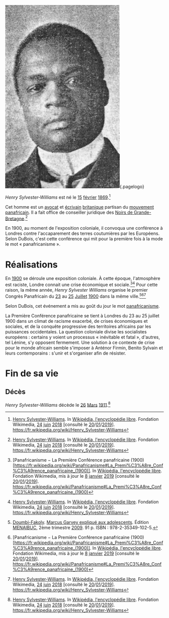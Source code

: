 <!-- TITLE: Henry Sylvester Williams -->
<!-- SUBTITLE: Présentation du panafricain Henry Sylvester Williams -->

![S Williams 1905](/uploads/personnalite/s-williams-1905.png "Henry Sylvester Williams en 1905, par E.H. Mills"){.pagelogo}

*Henry Sylvester-Williams* est né le [15]() [février]() [1869]().[^3]

Cet homme est un [avocat]() et [écrivain]() [britanique]() partisan du [mouvement panafricain](). Il a fait office de conseiller juridique des [Noirs de Grande-Bretagne]().[^3]

En 1900, au moment de l'exposition coloniale, il convoqua une conférence à Londres contre l'accaparement des terres coutumières par les Européens. Selon DuBois, c'est cette conférence qui mit pour la première fois à la mode le mot « panafricanisme ». 

# Réalisations
En [1900]() se déroule une exposition coloniale. À cette époque, l'atmosphère est raciste, Londre connait une crise économique et sociale.[^2][^3]
Pour cette raison, la même année, *Henry Sylvester Williams* organise le premier Congrès Panafricain du [23]() au [25]() [Juillet]() [1900]() dans la même ville.[^1][^2][^3]

Selon DuBois, cet événement a mis au goût du jour le mot [panafricanisme]().


La Première Conférence panafricaine se tient à Londres du 23 au 25 juillet 1900 dans un climat de racisme exacerbé, de crises économiques et sociales, et de la conquête progressive des territoires africains par les puissances occidentales. La question coloniale divise les socialistes européens : certains y voient un processus « inévitable et fatal », d'autres, tel Lénine, s'y opposent fermement. Une solution à ce contexte de crise pour le monde africain semble s'imposer à Anténor Firmin, Benito Sylvain et leurs contemporains : s'unir et s'organiser afin de résister.

# Fin de sa vie
## Décès
*Henry Sylvester-Williams* décède le [26]() [Mars]() [1911]().[^3]


<!-- Sources -->
[^1]: [Doumbi-Fakoly](/personnalite/homme/polymathe/afrique/nord-ouest/pays/mali/doumbi-fakoli). [Marcus Garvey expliqué aux adolescents](/ouvrage/documentaire/marcus-garvey-explique-aux-adolescents). Édition [MENAIBUC](/organisme/editeur/menaibuc), 2ème trimestre [2009](/histoire/date/calendrier-gregorien/par-annee/2009). 91 p. ISBN : 978-2-35349-102-5.
[^2]: [Panafricanisme − La Première Conférence panafricaine (1900)[https://fr.wikipedia.org/wiki/Panafricanisme#La_Premi%C3%A8re_Conf%C3%A9rence_panafricaine_(1900)]. In [Wikipédia, l'encyclopédie libre](https://fr.wikipedia.org). Fondation Wikimedia, mis à jour le [8]() [janvier]() [2019]() [consulté le [20]()/[01]()/[2019]()]. https://fr.wikipedia.org/wiki/Panafricanisme#La_Premi%C3%A8re_Conf%C3%A9rence_panafricaine_(1900)
[^3]: [Henry Sylvester-Williams](https://fr.wikipedia.org/wiki/Henry_Sylvester-Williams). In [Wikipédia, l'encyclopédie libre](https://fr.wikipedia.org). Fondation Wikimedia, [24]() [juin]() [2018]() [consulté le [20]()/[01]()/[2019]()]. https://fr.wikipedia.org/wiki/Henry_Sylvester-Williams